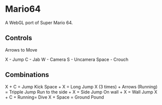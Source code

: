 # Mario64
A WebGL port of Super Mario 64.

## Controls

Arrows to Move 

X - Jump
C - Jab
W - Camera
S - Uncamera
Space - Crouch

## Combinations
X + C = Jump Kick
Space + X = Long Jump
X (3 times) + Arrows (Running) = Tripple Jump
Run to the side + X = Side Jump
On wall + X = Wall Jump
X + C + Running= Dive
X + Space  = Ground Pound

